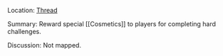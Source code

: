 Location: [Thread](https://discord.com/channels/1092928496474521700/1140624104341381232)

Summary:
Reward special [[Cosmetics]] to players for completing hard challenges.

Discussion:
Not mapped.